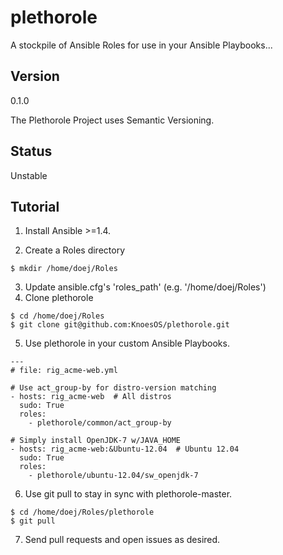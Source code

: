 plethorole
==========

A stockpile of Ansible Roles for use in your Ansible Playbooks...


Version
-------
0.1.0

The Plethorole Project uses Semantic Versioning.


Status
------
Unstable


Tutorial
--------

1. Install Ansible >=1.4.

2. Create a Roles directory

```
$ mkdir /home/doej/Roles
```

3. Update ansible.cfg's 'roles_path' (e.g. '/home/doej/Roles')
4. Clone plethorole

```
$ cd /home/doej/Roles
$ git clone git@github.com:KnoesOS/plethorole.git
```

5. Use plethorole in your custom Ansible Playbooks.

```
---
# file: rig_acme-web.yml

# Use act_group-by for distro-version matching
- hosts: rig_acme-web  # All distros
  sudo: True
  roles:
    - plethorole/common/act_group-by

# Simply install OpenJDK-7 w/JAVA_HOME
- hosts: rig_acme-web:&Ubuntu-12.04  # Ubuntu 12.04
  sudo: True
  roles:
    - plethorole/ubuntu-12.04/sw_openjdk-7
```

6. Use git pull to stay in sync with plethorole-master.

```
$ cd /home/doej/Roles/plethorole
$ git pull
```

7. Send pull requests and open issues as desired.
